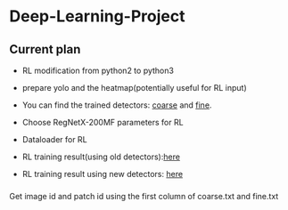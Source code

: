 # Deep-Learning-Project

## Current plan

- RL modification from python2 to python3
- prepare yolo and the heatmap(potentially useful for RL input)
- You can find the trained detectors: [coarse](https://1drv.ms/u/s!AveWDyBAPlGWg7BAA1oJnvywOB_WBw?e=bDqar5) and [fine](https://1drv.ms/u/s!AveWDyBAPlGWg7BBYau3uR2qHUAlOQ?e=hIkykF).

- Choose RegNetX-200MF parameters for RL
- Dataloader for RL
- RL training result(using old detectors):[here](https://drive.google.com/drive/folders/1KoteVPFJXtvmmRJVrNI6yzyM-apEZtdz?usp=sharing)
- RL training result using new detectors: [here](https://1drv.ms/u/s!AveWDyBAPlGWg7BM4mo_b1jgSGPiRw?e=1LjQJT)
### 
Get image id and patch id using the first column of coarse.txt and fine.txt

